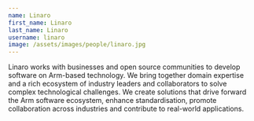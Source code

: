```yaml
---
name: Linaro
first_name: Linaro
last_name: Linaro
username: linaro
image: /assets/images/people/linaro.jpg
---
```

Linaro works with businesses and open source communities to develop software on Arm-based technology.
We bring together domain expertise and a rich ecosystem of industry leaders and collaborators to solve complex technological challenges. We create solutions that drive forward the Arm software ecosystem, enhance standardisation, promote collaboration across industries and contribute to real-world applications.